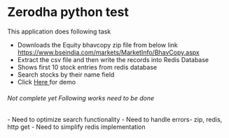 
# Zerodha python test

This application does following task

- Downloads the Equity bhavcopy zip file from below link <br>
https://www.bseindia.com/markets/MarketInfo/BhavCopy.aspx
- Extract the csv file and then write the records into Redis Database
- Shows first 10 stock entries from redis database
- Search stocks by their name field
- Click <a href="https://myapparjun1321.herokuapp.com/"> Here </a> for demo


<h6> Not complete yet Following works need to be done </h6>
- Need to optimize search functionality
- Need to handle errors- zip, redis, http get
- Need to simplify redis implementation

